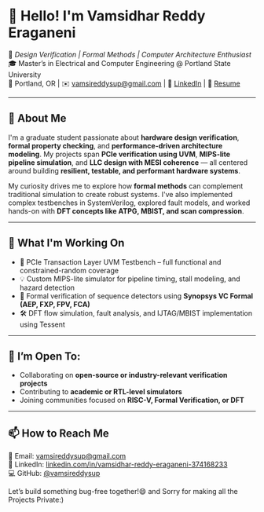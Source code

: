 # 👋 Hello! I'm Vamsidhar Reddy Eraganeni

🔧 *Design Verification | Formal Methods | Computer Architecture Enthusiast*  
🎓 Master’s in Electrical and Computer Engineering @ Portland State University  
📍 Portland, OR | ✉️ vamsireddysup@gmail.com | 🔗 [LinkedIn](https://www.linkedin.com/in/vamsidhar-reddy-eraganeni-374168233/) | 🧠 [Resume](./Vamsidhar_Reddy_Eraganeni.pdf)

---

## 🚀 About Me

I'm a graduate student passionate about **hardware design verification**, **formal property checking**, and **performance-driven architecture modeling**. My projects span **PCIe verification using UVM**, **MIPS-lite pipeline simulation**, and **LLC design with MESI coherence** — all centered around building **resilient, testable, and performant hardware systems**.

My curiosity drives me to explore how **formal methods** can complement traditional simulation to create robust systems. I've also implemented complex testbenches in SystemVerilog, explored fault models, and worked hands-on with **DFT concepts like ATPG, MBIST, and scan compression**.

---

## 🔬 What I'm Working On

- 🎯 PCIe Transaction Layer UVM Testbench – full functional and constrained-random coverage
- 💡 Custom MIPS-lite simulator for pipeline timing, stall modeling, and hazard detection
- 🧪 Formal verification of sequence detectors using **Synopsys VC Formal (AEP, FXP, FPV, FCA)**
- 🛠 DFT flow simulation, fault analysis, and IJTAG/MBIST implementation using Tessent

---

## 🤝 I’m Open To:

- Collaborating on **open-source or industry-relevant verification projects**
- Contributing to **academic or RTL-level simulators**
- Joining communities focused on **RISC-V, Formal Verification, or DFT**

---

## 📫 How to Reach Me

📧 Email: vamsireddysup@gmail.com  
📎 LinkedIn: [linkedin.com/in/vamsidhar-reddy-eraganeni-374168233](https://www.linkedin.com/in/vamsidhar-reddy-eraganeni-374168233/)  
💻 GitHub: [@vamsireddysup](https://github.com/vamsireddysup)

Let’s build something bug-free together!😄 and Sorry for making all the Projects Private:)
